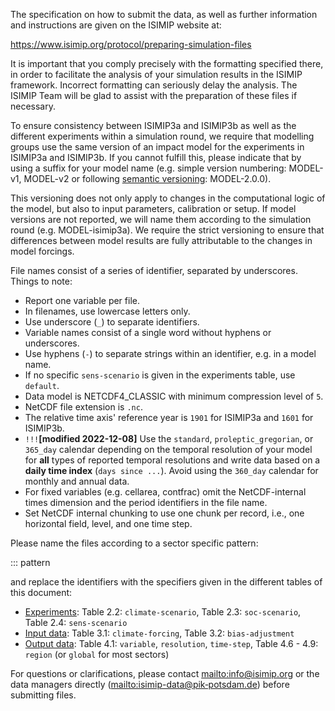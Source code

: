 The specification on how to submit the data, as well as further information and instructions are given on the ISIMIP website at:

<https://www.isimip.org/protocol/preparing-simulation-files>

It is important that you comply precisely with the formatting specified there, in order to facilitate the analysis of your simulation results in the ISIMIP framework. Incorrect formatting can
seriously delay the analysis. The ISIMIP Team will be glad to assist with the preparation of these files if necessary.

To ensure consistency between ISIMIP3a and ISIMIP3b as well as the different experiments within a simulation round, we require that modelling groups use the same version of an impact model for the experiments in ISIMIP3a and ISIMIP3b. If you cannot fulfill this, please indicate that by using a suffix for your model name (e.g. simple version numbering: MODEL-v1, MODEL-v2 or following [semantic versioning](https://semver.org): MODEL-2.0.0).

This versioning does not only apply to changes in the computational logic of the model, but also to input parameters, calibration or setup. If model versions are not reported, we will name them according to the simulation round (e.g. MODEL-isimip3a). We require the strict versioning to ensure that differences between model results are fully attributable to the changes in model forcings.

File names consist of a series of identifier, separated by underscores. Things to note:

* Report one variable per file.
* In filenames, use lowercase letters only.
* Use underscore (`_`) to separate identifiers.
* Variable names consist of a single word without hyphens or underscores.
* Use hyphens (`-`) to separate strings within an identifier, e.g. in a model name.
* If no specific `sens-scenario` is given in the experiments table, use `default`.
* Data model is NETCDF4_CLASSIC with minimum compression level of `5`.
* NetCDF file extension is `.nc`.
* The relative time axis' reference year is `1901` for ISIMIP3a and `1601` for ISIMIP3b.
* `!!!`**[modified 2022-12-08]** Use the `standard`, `proleptic_gregorian`, or `365_day` calendar depending on the temporal resolution of your model for **all** types of reported temporal resolutions and write data based on a **daily time index** (`days since ...`). Avoid using the `360_day` calendar for monthly and annual data.
* For fixed variables (e.g. cellarea, contfrac) omit the NetCDF-internal times dimension and the period identifiers in the file name.
* Set NetCDF internal chunking to use one chunk per record, i.e., one horizontal field, level, and one time step.

Please name the files according to a sector specific pattern:

::: pattern

and replace the identifiers with the specifiers given in the different tables of this document:

* [Experiments](#2-experiments): Table 2.2: `climate-scenario`, Table 2.3: `soc-scenario`, Table 2.4: `sens-scenario`
* [Input data](#3-input-data): Table 3.1: `climate-forcing`, Table 3.2: `bias-adjustment`
* [Output data](#4-output-data): Table 4.1: `variable`, `resolution`, `time-step`, Table 4.6 - 4.9: `region` (or `global` for most sectors) 

For questions or clarifications, please contact <mailto:info@isimip.org> or the data managers directly (<mailto:isimip-data@pik‐potsdam.de>) before submitting files.
